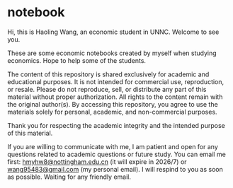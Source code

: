 # notebook
Hi, this is Haoling Wang, an economic student in UNNC. Welcome to see you.<br>

These are some economic notebooks created by myself when studying economics. Hope to help some of the students.<br>

The content of this repository is shared exclusively for academic and educational purposes. It is not intended for commercial use, reproduction, or resale. Please do not reproduce, sell, or distribute any part of this material without proper authorization. All rights to the content remain with the original author(s). By accessing this repository, you agree to use the materials solely for personal, academic, and non-commercial purposes.<br>

Thank you for respecting the academic integrity and the intended purpose of this material.<br>

If you are willing to communicate with me, I am patient and open for any questions related to academic questions or future study. You can email me first: hmyhw8@nottingham.edu.cn (it will expire in 2026/7) or wang95483@gmail.com (my personal email). I will respind to you as soon as possible. Waiting for any friendly email.
